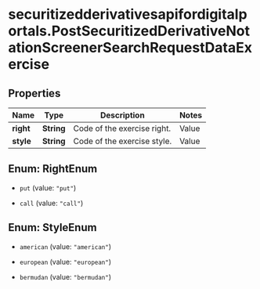 # securitizedderivativesapifordigitalportals.PostSecuritizedDerivativeNotationScreenerSearchRequestDataExercise

## Properties

Name | Type | Description | Notes
------------ | ------------- | ------------- | -------------
**right** | **String** | Code of the exercise right. | Value | Description | | --- | --- | | put | A put option gives buyer the right, but not the obligation, to sell an asset at a specified price within a specific time period. Put is synonymous to short or bear and is used in a broader sense for products that make profits from falling underlying levels. | | call | A call option gives buyer the right, but not the obligation, to buy an asset at a specified price within a specific time period. Call is synonymous to long or bull and is used in a broader sense for products that make profits from rising underlying levels. |   | [optional] 
**style** | **String** | Code of the exercise style. | Value | Description | | --- | --- | | american | An American-style securitized derivative can be exercised anytime during its life. | | european | An European-style securitized derivative can be exercised at maturity only. | | bermudan | A Bermudan-style securitized derivative can be exercised only on predetermined dates. |   | [optional] 



## Enum: RightEnum


* `put` (value: `"put"`)

* `call` (value: `"call"`)





## Enum: StyleEnum


* `american` (value: `"american"`)

* `european` (value: `"european"`)

* `bermudan` (value: `"bermudan"`)





